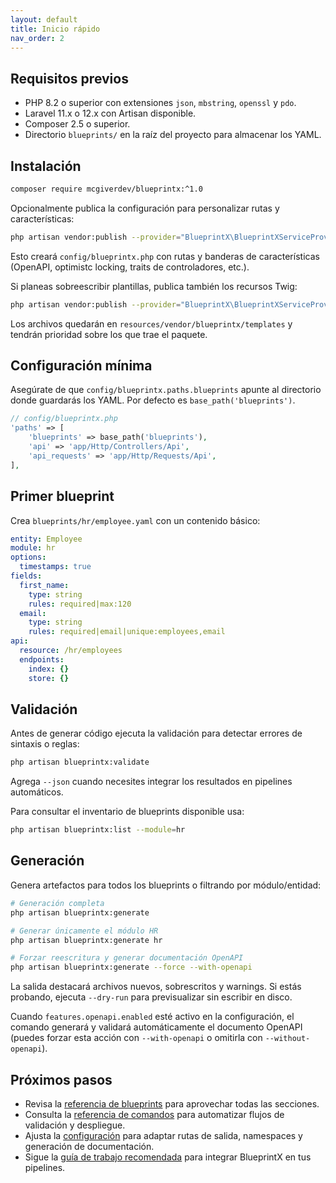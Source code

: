 ```yaml
---
layout: default
title: Inicio rápido
nav_order: 2
---
```


## Requisitos previos

- PHP 8.2 o superior con extensiones `json`, `mbstring`, `openssl` y `pdo`.
- Laravel 11.x o 12.x con Artisan disponible.
- Composer 2.5 o superior.
- Directorio `blueprints/` en la raíz del proyecto para almacenar los YAML.

## Instalación

```bash
composer require mcgiverdev/blueprintx:^1.0
```

Opcionalmente publica la configuración para personalizar rutas y características:

```bash
php artisan vendor:publish --provider="BlueprintX\BlueprintXServiceProvider" --tag=blueprintx-config
```

Esto creará `config/blueprintx.php` con rutas y banderas de características (OpenAPI, optimistc locking, traits de controladores, etc.).

Si planeas sobreescribir plantillas, publica también los recursos Twig:

```bash
php artisan vendor:publish --provider="BlueprintX\BlueprintXServiceProvider" --tag=blueprintx-templates
```

Los archivos quedarán en `resources/vendor/blueprintx/templates` y tendrán prioridad sobre los que trae el paquete.

## Configuración mínima

Asegúrate de que `config/blueprintx.paths.blueprints` apunte al directorio donde guardarás los YAML. Por defecto es `base_path('blueprints')`.

```php
// config/blueprintx.php
'paths' => [
    'blueprints' => base_path('blueprints'),
    'api' => 'app/Http/Controllers/Api',
    'api_requests' => 'app/Http/Requests/Api',
],
```

## Primer blueprint

Crea `blueprints/hr/employee.yaml` con un contenido básico:

```yaml
entity: Employee
module: hr
options:
  timestamps: true
fields:
  first_name:
    type: string
    rules: required|max:120
  email:
    type: string
    rules: required|email|unique:employees,email
api:
  resource: /hr/employees
  endpoints:
    index: {}
    store: {}
```

## Validación

Antes de generar código ejecuta la validación para detectar errores de sintaxis o reglas:

```bash
php artisan blueprintx:validate
```

Agrega `--json` cuando necesites integrar los resultados en pipelines automáticos.

Para consultar el inventario de blueprints disponible usa:

```bash
php artisan blueprintx:list --module=hr
```

## Generación

Genera artefactos para todos los blueprints o filtrando por módulo/entidad:

```bash
# Generación completa
php artisan blueprintx:generate

# Generar únicamente el módulo HR
php artisan blueprintx:generate hr

# Forzar reescritura y generar documentación OpenAPI
php artisan blueprintx:generate --force --with-openapi
```

La salida destacará archivos nuevos, sobrescritos y warnings. Si estás probando, ejecuta `--dry-run` para previsualizar sin escribir en disco.

Cuando `features.openapi.enabled` esté activo en la configuración, el comando generará y validará automáticamente el documento OpenAPI (puedes forzar esta acción con `--with-openapi` o omitirla con `--without-openapi`).

## Próximos pasos

- Revisa la [referencia de blueprints](reference/blueprint-format.html) para aprovechar todas las secciones.
- Consulta la [referencia de comandos](reference/cli.html) para automatizar flujos de validación y despliegue.
- Ajusta la [configuración](reference/configuration.html) para adaptar rutas de salida, namespaces y generación de documentación.
- Sigue la [guía de trabajo recomendada](guides/workflow.html) para integrar BlueprintX en tus pipelines.
